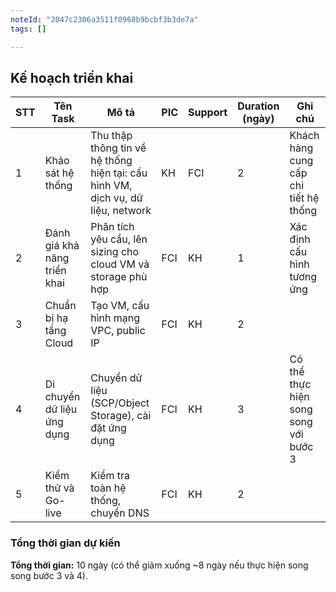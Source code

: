 ```yaml
---
noteId: "2047c2306a3511f0968b9bcbf3b3de7a"
tags: []

---
```


## Kế hoạch triển khai
| **STT** | **Tên Task**                     | **Mô tả**                                                                       | **PIC** | **Support** | **Duration (ngày)** | **Ghi chú**                           |
| ------- | -------------------------------- | ------------------------------------------------------------------------------- | ------- | ----------- | ------------------- | ------------------------------------- |
| 1       | Khảo sát hệ thống                | Thu thập thông tin về hệ thống hiện tại: cấu hình VM, dịch vụ, dữ liệu, network | KH      | FCI         | 2                   | Khách hàng cung cấp chi tiết hệ thống  |
| 2       | Đánh giá khả năng triển khai     | Phân tích yêu cầu, lên sizing cho cloud VM và storage phù hợp                   | FCI     | KH          | 1                   | Xác định cấu hình tương ứng           |
| 3       | Chuẩn bị hạ tầng Cloud           | Tạo VM, cấu hình mạng VPC, public IP                                           | FCI     | KH          | 2                   |                                         |
| 4       | Di chuyển dữ liệu ứng dụng       | Chuyển dữ liệu (SCP/Object Storage), cài đặt ứng dụng                         | FCI     | KH          | 3                   | Có thể thực hiện song song với bước 3 |
| 5       | Kiểm thử và Go-live             | Kiểm tra toàn hệ thống, chuyển DNS                                            | FCI     | KH          | 2                   |                                         |

### Tổng thời gian dự kiến
**Tổng thời gian:** 10 ngày (có thể giảm xuống ~8 ngày nếu thực hiện song song bước 3 và 4).